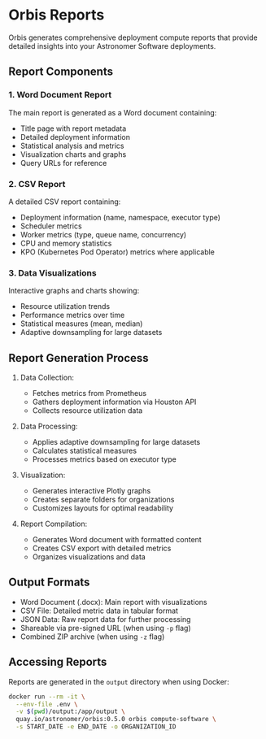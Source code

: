# Orbis Reports

Orbis generates comprehensive deployment compute reports that provide detailed insights into your Astronomer Software deployments.

## Report Components

### 1. Word Document Report

The main report is generated as a Word document containing:

- Title page with report metadata
- Detailed deployment information
- Statistical analysis and metrics
- Visualization charts and graphs
- Query URLs for reference

### 2. CSV Report

A detailed CSV report containing:

- Deployment information (name, namespace, executor type)
- Scheduler metrics
- Worker metrics (type, queue name, concurrency)
- CPU and memory statistics
- KPO (Kubernetes Pod Operator) metrics where applicable

### 3. Data Visualizations

Interactive graphs and charts showing:

- Resource utilization trends
- Performance metrics over time
- Statistical measures (mean, median)
- Adaptive downsampling for large datasets

## Report Generation Process

1. Data Collection:
    - Fetches metrics from Prometheus
    - Gathers deployment information via Houston API
    - Collects resource utilization data

2. Data Processing:
    - Applies adaptive downsampling for large datasets
    - Calculates statistical measures
    - Processes metrics based on executor type

3. Visualization:
    - Generates interactive Plotly graphs
    - Creates separate folders for organizations
    - Customizes layouts for optimal readability

4. Report Compilation:
    - Generates Word document with formatted content
    - Creates CSV export with detailed metrics
    - Organizes visualizations and data

## Output Formats

- Word Document (.docx): Main report with visualizations
- CSV File: Detailed metric data in tabular format
- JSON Data: Raw report data for further processing
- Shareable via pre-signed URL (when using `-p` flag)
- Combined ZIP archive (when using `-z` flag)

## Accessing Reports

Reports are generated in the `output` directory when using Docker:
```bash
docker run --rm -it \
  --env-file .env \
  -v $(pwd)/output:/app/output \
  quay.io/astronomer/orbis:0.5.0 orbis compute-software \
  -s START_DATE -e END_DATE -o ORGANIZATION_ID
```
